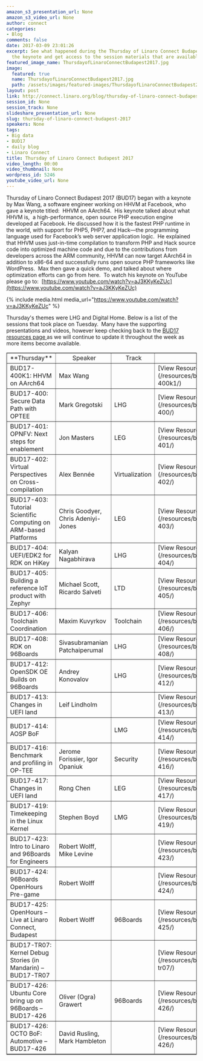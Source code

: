 ```yaml
---
amazon_s3_presentation_url: None
amazon_s3_video_url: None
author: connect
categories:
- Blog
comments: false
date: 2017-03-09 23:01:26
excerpt: See what happened during the Thursday of Linaro Connect Budapest 2017.  Watch
  the keynote and get access to the session materials that are available.
featured_image_name: ThursdayofLinaroConnectBudapest2017.jpg
image:
  featured: true
  name: ThursdayofLinaroConnectBudapest2017.jpg
  path: /assets/images/featured-images/ThursdayofLinaroConnectBudapest2017.jpg
layout: post
link: http://connect.linaro.org/blog/thursday-of-linaro-connect-budapest-2017/
session_id: None
session_track: None
slideshare_presentation_url: None
slug: thursday-of-linaro-connect-budapest-2017
speakers: None
tags:
- Big data
- BUD17
- daily blog
- Linaro Connect
title: Thursday of Linaro Connect Budapest 2017
video_length: 00:00
video_thumbnail: None
wordpress_id: 5246
youtube_video_url: None
---
```


Thursday of Linaro Connect Budapest 2017 (BUD17) began with a keynote by Max Wang, a software engineer working on HHVM at Facebook, who gave a keynote titled:  HHVM on AArch64.  His keynote talked about what HHVM is,  a high-performance, open source PHP execution engine developed at Facebook. He discussed how it is the fastest PHP runtime in the world, with support for PHP5, PHP7, and Hack—the programming language used for Facebook’s web server application logic.  He explained that HHVM uses just-in-time compilation to transform PHP and Hack source code into optimized machine code and due to the contributions from developers across the ARM community, HHVM can now target AArch64 in addition to x86-64 and successfully runs open source PHP frameworks like WordPress.  Max then gave a quick demo, and talked about where optimization efforts can go from here.  To watch his keynote on YouTube please go to:  [https://www.youtube.com/watch?v=aJ3KKyKeZUc](https://www.youtube.com/watch?v=aJ3KKyKeZUc)

{% include media.html media_url="https://www.youtube.com/watch?v=aJ3KKyKeZUc" %}

Thursday's themes were LHG and Digital Home. Below is a list of the sessions that took place on Tuesday.  Many have the supporting presentations and videos, however keep checking back to the [BUD17 resources page ](/resources/)as we will continue to update it throughout the week as more items become available.

<table cellpadding="0" cellspacing="0" border="1" dir="ltr" markdown="1">

<tbody >
<tr >

<td data-sheets-value="{"1":2,"2":"Thursday"}" style="text-align: center;" markdown="1">
**Thursday**
</td>

<td data-sheets-value="{"1":0}" style="text-align: center;" data-sheets-formula="=SessionTracker!R[17]C[7]" markdown="1">
 Speaker
</td>

<td data-sheets-value="{"1":0}" style="text-align: center;" data-sheets-formula="=SessionTracker!R[17]C[2]" markdown="1">
 Track
</td>

<td >
</td>
</tr>
<tr >

<td data-sheets-value="{"1":2,"2":"BUD17-400K1: HHVM on AArch64 - BUD17-400K1"}" data-sheets-formula="=SessionTracker!R[17]C[0] &": "&SessionTracker!R[17]C[6]" markdown="1">
BUD17-400K1: HHVM on AArch64
</td>

<td data-sheets-value="{"1":2,"2":"Max Wang"}" data-sheets-formula="=SessionTracker!R[17]C[7]" markdown="1">
Max Wang
</td>

<td data-sheets-value="{"1":0}" data-sheets-formula="=SessionTracker!R[17]C[2]" markdown="1">

</td>

<td data-sheets-value="{"1":2,"2":"View Resources"}" data-sheets-formula="=HYPERLINK(SessionTracker!R[17]C[11], "View Resources")" markdown="1">
[View Resources](/resources/bud17/bud17-400k1/)
</td>
</tr>
<tr >

<td data-sheets-value="{"1":2,"2":"BUD17-400: Secure Data Path with OPTEE - BUD17-400"}" data-sheets-formula="=SessionTracker!R[18]C[0] &": "&SessionTracker!R[18]C[6]" markdown="1">
BUD17-400: Secure Data Path with OPTEE
</td>

<td data-sheets-value="{"1":2,"2":"Mark Gregotski"}" data-sheets-formula="=SessionTracker!R[18]C[7]" markdown="1">
Mark Gregotski
</td>

<td data-sheets-value="{"1":2,"2":"LHG"}" data-sheets-formula="=SessionTracker!R[18]C[2]" markdown="1">
LHG
</td>

<td data-sheets-value="{"1":2,"2":"View Resources"}" data-sheets-formula="=HYPERLINK(SessionTracker!R[18]C[11], "View Resources")" markdown="1">
[View Resources](/resources/bud17/bud17-400/)
</td>
</tr>
<tr >

<td data-sheets-value="{"1":2,"2":"BUD17-401: OPNFV: Next steps for enablement - BUD17-401"}" data-sheets-formula="=SessionTracker!R[18]C[0] &": "&SessionTracker!R[18]C[6]" markdown="1">
BUD17-401: OPNFV: Next steps for enablement
</td>

<td data-sheets-value="{"1":2,"2":"Jon Masters"}" data-sheets-formula="=SessionTracker!R[18]C[7]" markdown="1">
Jon Masters
</td>

<td data-sheets-value="{"1":2,"2":"LEG"}" data-sheets-formula="=SessionTracker!R[18]C[2]" markdown="1">
LEG
</td>

<td data-sheets-value="{"1":2,"2":"View Resources"}" data-sheets-formula="=HYPERLINK(SessionTracker!R[18]C[11], "View Resources")" markdown="1">
[View Resources](/resources/bud17/bud17-401/)
</td>
</tr>
<tr >

<td data-sheets-value="{"1":2,"2":"BUD17-402: Virtual Perspectives on Cross-compilation - BUD17-402"}" data-sheets-formula="=SessionTracker!R[18]C[0] &": "&SessionTracker!R[18]C[6]" markdown="1">
BUD17-402: Virtual Perspectives on Cross-compilation
</td>

<td data-sheets-value="{"1":2,"2":"Alex Benn\u00e9e"}" data-sheets-formula="=SessionTracker!R[18]C[7]" markdown="1">
Alex Bennée
</td>

<td data-sheets-value="{"1":2,"2":"Virtualization"}" data-sheets-formula="=SessionTracker!R[18]C[2]" markdown="1">
Virtualization
</td>

<td data-sheets-value="{"1":2,"2":"View Resources"}" data-sheets-formula="=HYPERLINK(SessionTracker!R[18]C[11], "View Resources")" markdown="1">
[View Resources](/resources/bud17/bud17-402/)
</td>
</tr>
<tr >

<td data-sheets-value="{"1":2,"2":"BUD17-403: Tutorial Scientific Computing on ARM-based Platforms - BUD17-403"}" data-sheets-formula="=SessionTracker!R[18]C[0] &": "&SessionTracker!R[18]C[6]" markdown="1">
BUD17-403: Tutorial Scientific Computing on ARM-based Platforms
</td>

<td data-sheets-value="{"1":2,"2":"Chris Goodyer, Chris Adeniyi-Jones"}" data-sheets-formula="=SessionTracker!R[18]C[7]" markdown="1">
Chris Goodyer, Chris Adeniyi-Jones
</td>

<td data-sheets-value="{"1":2,"2":"LEG"}" data-sheets-formula="=SessionTracker!R[18]C[2]" markdown="1">
LEG
</td>

<td data-sheets-value="{"1":2,"2":"View Resources"}" data-sheets-formula="=HYPERLINK(SessionTracker!R[18]C[11], "View Resources")" markdown="1">
[View Resources](/resources/bud17/bud17-403/)
</td>
</tr>
<tr >

<td data-sheets-value="{"1":2,"2":"BUD17-404: UEFI/EDK2 for RDK on HiKey - BUD17-404"}" data-sheets-formula="=SessionTracker!R[18]C[0] &": "&SessionTracker!R[18]C[6]" markdown="1">
BUD17-404: UEFI/EDK2 for RDK on HiKey
</td>

<td data-sheets-value="{"1":2,"2":"Kalyan Nagabhirava"}" data-sheets-formula="=SessionTracker!R[18]C[7]" markdown="1">
Kalyan Nagabhirava
</td>

<td data-sheets-value="{"1":2,"2":"LHG"}" data-sheets-formula="=SessionTracker!R[18]C[2]" markdown="1">
LHG
</td>

<td data-sheets-value="{"1":2,"2":"View Resources"}" data-sheets-formula="=HYPERLINK(SessionTracker!R[18]C[11], "View Resources")" markdown="1">
[View Resources](/resources/bud17/bud17-404/)
</td>
</tr>
<tr >

<td data-sheets-value="{"1":2,"2":"BUD17-405: Building a reference IoT product with Zephyr - BUD17-405"}" data-sheets-formula="=SessionTracker!R[18]C[0] &": "&SessionTracker!R[18]C[6]" markdown="1">
BUD17-405: Building a reference IoT product with Zephyr
</td>

<td data-sheets-value="{"1":2,"2":"Michael Scott, Ricardo Salveti"}" data-sheets-formula="=SessionTracker!R[18]C[7]" markdown="1">
Michael Scott, Ricardo Salveti
</td>

<td data-sheets-value="{"1":2,"2":"LTD"}" data-sheets-formula="=SessionTracker!R[18]C[2]" markdown="1">
LTD
</td>

<td data-sheets-value="{"1":2,"2":"View Resources"}" data-sheets-formula="=HYPERLINK(SessionTracker!R[18]C[11], "View Resources")" markdown="1">
[View Resources](/resources/bud17/bud17-405/)
</td>
</tr>
<tr >

<td data-sheets-value="{"1":2,"2":"BUD17-406: Toolchain Coordination - BUD17-406"}" data-sheets-formula="=SessionTracker!R[18]C[0] &": "&SessionTracker!R[18]C[6]" markdown="1">
BUD17-406: Toolchain Coordination
</td>

<td data-sheets-value="{"1":2,"2":"Maxim Kuvyrkov"}" data-sheets-formula="=SessionTracker!R[18]C[7]" markdown="1">
Maxim Kuvyrkov
</td>

<td data-sheets-value="{"1":2,"2":"Toolchain"}" data-sheets-formula="=SessionTracker!R[18]C[2]" markdown="1">
Toolchain
</td>

<td data-sheets-value="{"1":2,"2":"View Resources"}" data-sheets-formula="=HYPERLINK(SessionTracker!R[18]C[11], "View Resources")" markdown="1">
[View Resources](/resources/bud17/bud17-406/)
</td>
</tr>
<tr >

<td data-sheets-value="{"1":2,"2":"BUD17-408: RDK on 96Boards - BUD17-408"}" data-sheets-formula="=SessionTracker!R[19]C[0] &": "&SessionTracker!R[19]C[6]" markdown="1">
BUD17-408: RDK on 96Boards
</td>

<td data-sheets-value="{"1":2,"2":"Sivasubramanian Patchaiperumal"}" data-sheets-formula="=SessionTracker!R[19]C[7]" markdown="1">
Sivasubramanian Patchaiperumal
</td>

<td data-sheets-value="{"1":2,"2":"LHG"}" data-sheets-formula="=SessionTracker!R[19]C[2]" markdown="1">
LHG
</td>

<td data-sheets-value="{"1":2,"2":"View Resources"}" data-sheets-formula="=HYPERLINK(SessionTracker!R[19]C[11], "View Resources")" markdown="1">
[View Resources](/resources/bud17/bud17-408/)
</td>
</tr>
<tr >

<td data-sheets-value="{"1":2,"2":"BUD17-412: OpenSDK OE Builds on 96Boards - BUD17-412"}" data-sheets-formula="=SessionTracker!R[22]C[0] &": "&SessionTracker!R[22]C[6]" markdown="1">
BUD17-412: OpenSDK OE Builds on 96Boards
</td>

<td data-sheets-value="{"1":2,"2":"Andrey Konovalov"}" data-sheets-formula="=SessionTracker!R[22]C[7]" markdown="1">
Andrey Konovalov
</td>

<td data-sheets-value="{"1":2,"2":"LHG"}" data-sheets-formula="=SessionTracker!R[22]C[2]" markdown="1">
LHG
</td>

<td data-sheets-value="{"1":2,"2":"View Resources"}" data-sheets-formula="=HYPERLINK(SessionTracker!R[22]C[11], "View Resources")" markdown="1">
[View Resources](/resources/bud17/bud17-412/)
</td>
</tr>
<tr >

<td data-sheets-value="{"1":2,"2":"BUD17-413: Changes in UEFI land - BUD17-413"}" data-sheets-formula="=SessionTracker!R[22]C[0] &": "&SessionTracker!R[22]C[6]" markdown="1">
BUD17-413: Changes in UEFI land
</td>

<td data-sheets-value="{"1":2,"2":"Leif Lindholm"}" data-sheets-formula="=SessionTracker!R[22]C[7]" markdown="1">
Leif Lindholm
</td>

<td data-sheets-value="{"1":0}" data-sheets-formula="=SessionTracker!R[22]C[2]" markdown="1">

</td>

<td data-sheets-value="{"1":2,"2":"View Resources"}" data-sheets-formula="=HYPERLINK(SessionTracker!R[22]C[11], "View Resources")" markdown="1">
[View Resources](/resources/bud17/bud17-413/)
</td>
</tr>
<tr >

<td data-sheets-value="{"1":2,"2":"BUD17-414: AOSP BoF - BUD17-414"}" data-sheets-formula="=SessionTracker!R[22]C[0] &": "&SessionTracker!R[22]C[6]" markdown="1">
BUD17-414: AOSP BoF
</td>

<td data-sheets-value="{"1":0}" data-sheets-formula="=SessionTracker!R[22]C[7]" markdown="1">

</td>

<td data-sheets-value="{"1":2,"2":"LMG"}" data-sheets-formula="=SessionTracker!R[22]C[2]" markdown="1">
LMG
</td>

<td data-sheets-value="{"1":2,"2":"View Resources"}" data-sheets-formula="=HYPERLINK(SessionTracker!R[22]C[11], "View Resources")" markdown="1">
[View Resources](/resources/bud17/bud17-414/)
</td>
</tr>
<tr >

<td data-sheets-value="{"1":2,"2":"BUD17-416: Benchmark and profiling in OP-TEE - BUD17-416"}" data-sheets-formula="=SessionTracker!R[22]C[0] &": "&SessionTracker!R[22]C[6]" markdown="1">
BUD17-416: Benchmark and profiling in OP-TEE
</td>

<td data-sheets-value="{"1":2,"2":"Jerome Forissier, Igor Opaniuk"}" data-sheets-formula="=SessionTracker!R[22]C[7]" markdown="1">
Jerome Forissier, Igor Opaniuk
</td>

<td data-sheets-value="{"1":2,"2":"Security"}" data-sheets-formula="=SessionTracker!R[22]C[2]" markdown="1">
Security
</td>

<td data-sheets-value="{"1":2,"2":"View Resources"}" data-sheets-formula="=HYPERLINK(SessionTracker!R[22]C[11], "View Resources")" markdown="1">
[View Resources](/resources/bud17/bud17-416/)
</td>
</tr>
<tr >

<td data-sheets-value="{"1":2,"2":"BUD17-417: Changes in UEFI land - BUD17-417"}" data-sheets-formula="=SessionTracker!R[22]C[0] &": "&SessionTracker!R[22]C[6]" markdown="1">
BUD17-417: Changes in UEFI land
</td>

<td data-sheets-value="{"1":2,"2":"Rong Chen"}" data-sheets-formula="=SessionTracker!R[22]C[7]" markdown="1">
Rong Chen
</td>

<td data-sheets-value="{"1":2,"2":"LEG"}" data-sheets-formula="=SessionTracker!R[22]C[2]" markdown="1">
LEG
</td>

<td data-sheets-value="{"1":2,"2":"View Resources"}" data-sheets-formula="=HYPERLINK(SessionTracker!R[22]C[11], "View Resources")" markdown="1">
[View Resources](/resources/bud17/bud17-417/)
</td>
</tr>
<tr >

<td data-sheets-value="{"1":2,"2":"BUD17-419: Timekeeping in the Linux Kernel - BUD17-419"}" data-sheets-formula="=SessionTracker!R[22]C[0] &": "&SessionTracker!R[22]C[6]" markdown="1">
BUD17-419: Timekeeping in the Linux Kernel
</td>

<td data-sheets-value="{"1":2,"2":"Stephen Boyd"}" data-sheets-formula="=SessionTracker!R[22]C[7]" markdown="1">
Stephen Boyd
</td>

<td data-sheets-value="{"1":2,"2":"LMG"}" data-sheets-formula="=SessionTracker!R[22]C[2]" markdown="1">
LMG
</td>

<td data-sheets-value="{"1":2,"2":"View Resources"}" data-sheets-formula="=HYPERLINK(SessionTracker!R[22]C[11], "View Resources")" markdown="1">
[View Resources](/resources/bud17/bud17-419/)
</td>
</tr>
<tr >

<td data-sheets-value="{"1":2,"2":"BUD17-423: Intro to Linaro and 96Boards for Engineers\n - BUD17-423"}" data-sheets-formula="=SessionTracker!R[24]C[0] &": "&SessionTracker!R[24]C[6]" markdown="1">
BUD17-423: Intro to Linaro and 96Boards for Engineers
</td>

<td data-sheets-value="{"1":2,"2":"Robert Wolff, Mike Levine"}" data-sheets-formula="=SessionTracker!R[24]C[7]" markdown="1">
Robert Wolff, Mike Levine
</td>

<td data-sheets-value="{"1":0}" data-sheets-formula="=SessionTracker!R[24]C[2]" markdown="1">

</td>

<td data-sheets-value="{"1":2,"2":"View Resources"}" data-sheets-formula="=HYPERLINK(SessionTracker!R[24]C[11], "View Resources")" markdown="1">
[View Resources](/resources/bud17/bud17-423/)
</td>
</tr>
<tr >

<td data-sheets-value="{"1":2,"2":"BUD17-424: 96Boards OpenHours Pre-game - BUD17-424"}" data-sheets-formula="=SessionTracker!R[24]C[0] &": "&SessionTracker!R[24]C[6]" markdown="1">
BUD17-424: 96Boards OpenHours Pre-game
</td>

<td data-sheets-value="{"1":2,"2":"Robert Wolff"}" data-sheets-formula="=SessionTracker!R[24]C[7]" markdown="1">
Robert Wolff
</td>

<td data-sheets-value="{"1":0}" data-sheets-formula="=SessionTracker!R[24]C[2]" markdown="1">

</td>

<td data-sheets-value="{"1":2,"2":"View Resources"}" data-sheets-formula="=HYPERLINK(SessionTracker!R[24]C[11], "View Resources")" markdown="1">
[View Resources](/resources/bud17/bud17-424/)
</td>
</tr>
<tr >

<td data-sheets-value="{"1":2,"2":"BUD17-425: OpenHours - Live at Linaro Connect, Budapest - BUD17-425"}" data-sheets-formula="=SessionTracker!R[24]C[0] &": "&SessionTracker!R[24]C[6]" markdown="1">
BUD17-425: OpenHours – Live at Linaro Connect, Budapest
</td>

<td data-sheets-value="{"1":2,"2":"Robert Wolff"}" data-sheets-formula="=SessionTracker!R[24]C[7]" markdown="1">
Robert Wolff
</td>

<td data-sheets-value="{"1":2,"2":"96Boards"}" data-sheets-formula="=SessionTracker!R[24]C[2]" markdown="1">
96Boards
</td>

<td data-sheets-value="{"1":2,"2":"View Resources"}" data-sheets-formula="=HYPERLINK(SessionTracker!R[24]C[11], "View Resources")" markdown="1">
[View Resources](/resources/bud17/bud17-425/)
</td>
</tr>
<tr >

<td data-sheets-value="{"1":2,"2":"BUD17-TR07: Kernel Debug Stories (in Mandarin) - BUD17-TR07"}" data-sheets-formula="=SessionTracker!R[24]C[0] &": "&SessionTracker!R[24]C[6]" markdown="1">
BUD17-TR07: Kernel Debug Stories (in Mandarin) – BUD17-TR07
</td>

<td data-sheets-value="{"1":0}" data-sheets-formula="=SessionTracker!R[24]C[7]" markdown="1">

</td>

<td data-sheets-value="{"1":0}" data-sheets-formula="=SessionTracker!R[24]C[2]" markdown="1">

</td>

<td data-sheets-value="{"1":2,"2":"View Resources"}" data-sheets-formula="=HYPERLINK(SessionTracker!R[24]C[11], "View Resources")" markdown="1">
[View Resources](/resources/bud17/bud17-tr07/)
</td>
</tr>
<tr >

<td data-sheets-value="{"1":2,"2":"BUD17-426: Ubuntu Core bring up on 96Boards - BUD17-426"}" data-sheets-formula="=SessionTracker!R[24]C[0] &": "&SessionTracker!R[24]C[6]" markdown="1">
BUD17-426: Ubuntu Core bring up on 96Boards – BUD17-426
</td>

<td data-sheets-value="{"1":2,"2":" Oliver (Ogra) Grawert"}" data-sheets-formula="=SessionTracker!R[24]C[7]" markdown="1">
Oliver (Ogra) Grawert
</td>

<td data-sheets-value="{"1":2,"2":"96Boards"}" data-sheets-formula="=SessionTracker!R[24]C[2]" markdown="1">
96Boards
</td>

<td data-sheets-value="{"1":2,"2":"View Resources"}" data-sheets-formula="=HYPERLINK(SessionTracker!R[24]C[11], "View Resources")" markdown="1">
[View Resources](/resources/bud17/bud17-426/)
</td>
</tr>
<tr >

<td data-sheets-value="{"1":2,"2":"BUD17-426: OCTO BoF: Automotive - BUD17-426"}" data-sheets-formula="=SessionTracker!R[25]C[0] &": "&SessionTracker!R[25]C[6]" markdown="1">
BUD17-426: OCTO BoF: Automotive – BUD17-426
</td>

<td data-sheets-value="{"1":2,"2":"David Rusling, Mark Hambleton"}" data-sheets-formula="=SessionTracker!R[25]C[7]" markdown="1">
David Rusling, Mark Hambleton
</td>

<td data-sheets-value="{"1":0}" data-sheets-formula="=SessionTracker!R[25]C[2]" markdown="1">

</td>

<td data-sheets-value="{"1":2,"2":"View Resources"}" data-sheets-formula="=HYPERLINK(SessionTracker!R[25]C[11], "View Resources")" markdown="1">
[View Resources](/resources/bud17/bud17-426/)
</td>
</tr>
</tbody>
</table>
